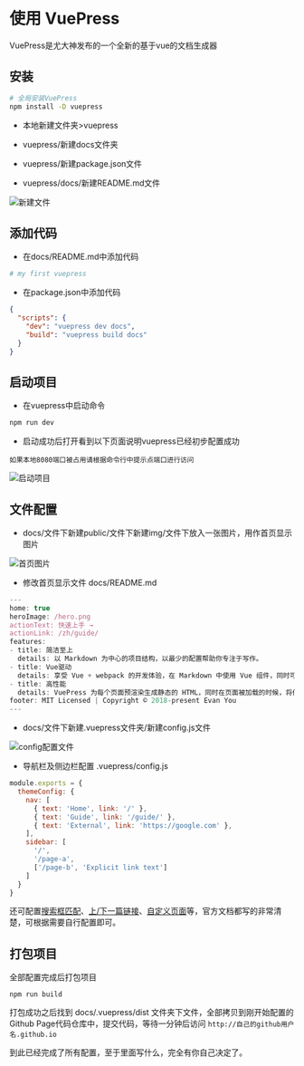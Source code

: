 # 使用 VuePress

VuePress是尤大神发布的一个全新的基于vue的文档生成器

## 安装

``` sh
# 全局安装VuePress
npm install -D vuepress
```
* 本地新建文件夹>vuepress

* vuepress/新建docs文件夹

* vuepress/新建package.json文件

* vuepress/docs/新建README.md文件

![新建文件](https://upload-images.jianshu.io/upload_images/7704547-0ed95fde2aa58e25.png?imageMogr2/auto-orient/strip%7CimageView2/2/w/1000/format/webp)

## 添加代码

* 在docs/README.md中添加代码
``` sh
# my first vuepress
```
* 在package.json中添加代码
``` json
{
  "scripts": {
    "dev": "vuepress dev docs",
    "build": "vuepress build docs"
  }
}
```

## 启动项目

* 在vuepress中启动命令
``` sh
npm run dev
```
* 启动成功后打开看到以下页面说明vuepress已经初步配置成功

`如果本地8080端口被占用请根据命令行中提示点端口进行访问`

![启动项目](https://upload-images.jianshu.io/upload_images/7704547-40844c80b175f261.png?imageMogr2/auto-orient/strip%7CimageView2/2/w/247/format/webp)

## 文件配置

* docs/文件下新建public/文件下新建img/文件下放入一张图片，用作首页显示图片

![首页图片](https://upload-images.jianshu.io/upload_images/7704547-74d923ae5371be77.png?imageMogr2/auto-orient/strip%7CimageView2/2/w/1000/format/webp)

* 修改首页显示文件 docs/README.md
``` js
--- 
home: true
heroImage: /hero.png
actionText: 快速上手 →
actionLink: /zh/guide/
features:
- title: 简洁至上
  details: 以 Markdown 为中心的项目结构，以最少的配置帮助你专注于写作。
- title: Vue驱动
  details: 享受 Vue + webpack 的开发体验，在 Markdown 中使用 Vue 组件，同时可以使用 Vue 来开发自定义主题。
- title: 高性能
  details: VuePress 为每个页面预渲染生成静态的 HTML，同时在页面被加载的时候，将作为 SPA 运行。
footer: MIT Licensed | Copyright © 2018-present Evan You
---
```

* docs/文件下新建.vuepress文件夹/新建config.js文件

![config配置文件](https://upload-images.jianshu.io/upload_images/7704547-f18cac7b36b96bdd.png?imageMogr2/auto-orient/strip%7CimageView2/2/w/1000/format/webp)

* 导航栏及侧边栏配置 .vuepress/config.js

``` js
module.exports = {
  themeConfig: {
    nav: [
      { text: 'Home', link: '/' },
      { text: 'Guide', link: '/guide/' },
      { text: 'External', link: 'https://google.com' },
    ],
    sidebar: [
      '/',
      '/page-a',
      ['/page-b', 'Explicit link text']
    ]
  }
}
```

还可配置[搜索框匹配](https://vuepress.vuejs.org/zh/theme/default-theme-config.html#%E6%90%9C%E7%B4%A2%E6%A1%86)、[上/下一篇链接](https://vuepress.vuejs.org/zh/theme/default-theme-config.html#%E4%B8%8A-%E4%B8%8B%E4%B8%80%E7%AF%87%E9%93%BE%E6%8E%A5)、[自定义页面](https://vuepress.vuejs.org/zh/theme/default-theme-config.html#%E8%87%AA%E5%AE%9A%E4%B9%89%E9%A1%B5%E9%9D%A2%E7%B1%BB)等，官方文档都写的非常清楚，可根据需要自行配置即可。

## 打包项目

全部配置完成后打包项目
```
npm run build 
```
打包成功之后找到 docs/.vuepress/dist 文件夹下文件，全部拷贝到刚开始配置的 Github Page代码仓库中，提交代码，等待一分钟后访问 `http://自己的github用户名.github.io`

到此已经完成了所有配置，至于里面写什么，完全有你自己决定了。
